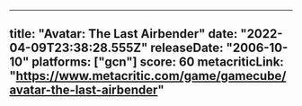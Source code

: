 
---
title: "Avatar: The Last Airbender"
date: "2022-04-09T23:38:28.555Z"
releaseDate: "2006-10-10"
platforms: ["gcn"]
score: 60
metacriticLink: "https://www.metacritic.com/game/gamecube/avatar-the-last-airbender"
---
